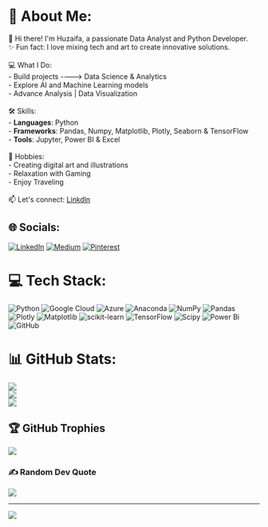 # 💫 About Me:
👋 Hi there! I'm Huzaifa, a passionate Data Analyst and Python Developer.  <br>✨ Fun fact: I love mixing tech and art to create innovative solutions.  <br><br>💻 What I Do:  <br>- Build projects ----> Data Science & Analytics <br>- Explore AI and Machine Learning models  <br>- Advance Analysis | Data Visualization<br><br>🛠️ Skills:  <br>- **Languages**: Python <br>- **Frameworks**: Pandas, Numpy, Matplotlib, Plotly, Seaborn & TensorFlow<br>- **Tools**: Jupyter, Power BI & Excel<br><br>🎨 Hobbies:  <br>- Creating digital art and illustrations  <br>- Relaxation with Gaming<br>- Enjoy Traveling<br><br>📫 Let's connect: [Linkdln](https://www.linkedin.com/in/huzaifanaved/)<br>


## 🌐 Socials:
[![LinkedIn](https://img.shields.io/badge/LinkedIn-%230077B5.svg?logo=linkedin&logoColor=white)](https://linkedin.com/in/huzaifanaved) [![Medium](https://img.shields.io/badge/Medium-12100E?logo=medium&logoColor=white)](https://medium.com/@huzaifanaved4) [![Pinterest](https://img.shields.io/badge/Pinterest-%23E60023.svg?logo=Pinterest&logoColor=white)](https://pinterest.com/huzaifanaved4) 

# 💻 Tech Stack:
![Python](https://img.shields.io/badge/python-3670A0?style=for-the-badge&logo=python&logoColor=ffdd54) ![Google Cloud](https://img.shields.io/badge/GoogleCloud-%234285F4.svg?style=for-the-badge&logo=google-cloud&logoColor=white) ![Azure](https://img.shields.io/badge/azure-%230072C6.svg?style=for-the-badge&logo=microsoftazure&logoColor=white) ![Anaconda](https://img.shields.io/badge/Anaconda-%2344A833.svg?style=for-the-badge&logo=anaconda&logoColor=white) ![NumPy](https://img.shields.io/badge/numpy-%23013243.svg?style=for-the-badge&logo=numpy&logoColor=white) ![Pandas](https://img.shields.io/badge/pandas-%23150458.svg?style=for-the-badge&logo=pandas&logoColor=white) ![Plotly](https://img.shields.io/badge/Plotly-%233F4F75.svg?style=for-the-badge&logo=plotly&logoColor=white) ![Matplotlib](https://img.shields.io/badge/Matplotlib-%23ffffff.svg?style=for-the-badge&logo=Matplotlib&logoColor=black) ![scikit-learn](https://img.shields.io/badge/scikit--learn-%23F7931E.svg?style=for-the-badge&logo=scikit-learn&logoColor=white) ![TensorFlow](https://img.shields.io/badge/TensorFlow-%23FF6F00.svg?style=for-the-badge&logo=TensorFlow&logoColor=white) ![Scipy](https://img.shields.io/badge/SciPy-%230C55A5.svg?style=for-the-badge&logo=scipy&logoColor=%white) ![Power Bi](https://img.shields.io/badge/power_bi-F2C811?style=for-the-badge&logo=powerbi&logoColor=black) ![GitHub](https://img.shields.io/badge/github-%23121011.svg?style=for-the-badge&logo=github&logoColor=white)
# 📊 GitHub Stats:
![](https://github-readme-stats.vercel.app/api?username=HuzaifaNaved&theme=dark&hide_border=false&include_all_commits=false&count_private=false)<br/>
![](https://github-readme-streak-stats.herokuapp.com/?user=HuzaifaNaved&theme=dark&hide_border=false)<br/>
![](https://github-readme-stats.vercel.app/api/top-langs/?username=HuzaifaNaved&theme=dark&hide_border=false&include_all_commits=false&count_private=false&layout=compact)

## 🏆 GitHub Trophies
![](https://github-profile-trophy.vercel.app/?username=HuzaifaNaved&theme=radical&no-frame=false&no-bg=false&margin-w=4)

### ✍️ Random Dev Quote
![](https://quotes-github-readme.vercel.app/api?type=horizontal&theme=radical)

---
[![](https://visitcount.itsvg.in/api?id=HuzaifaNaved&icon=2&color=0)](https://visitcount.itsvg.in)

<!-- Proudly created with GPRM ( https://gprm.itsvg.in ) -->
